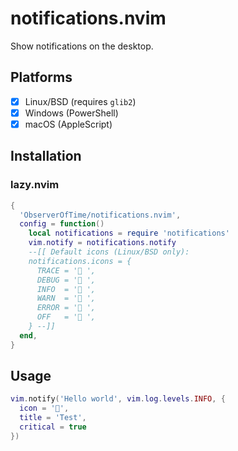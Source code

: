 # notifications.nvim

Show notifications on the desktop.

## Platforms

* [x] Linux/BSD (requires `glib2`)
* [x] Windows (PowerShell)
* [x] macOS (AppleScript)

## Installation

### lazy.nvim

```lua
{
  'ObserverOfTime/notifications.nvim',
  config = function()
    local notifications = require 'notifications'
    vim.notify = notifications.notify
    --[[ Default icons (Linux/BSD only):
    notifications.icons = {
      TRACE = ' ',
      DEBUG = '󰠭 ',
      INFO  = ' ',
      WARN  = ' ',
      ERROR = ' ',
      OFF   = ' ',
    } --]]
  end,
}
```

## Usage

```lua
vim.notify('Hello world', vim.log.levels.INFO, {
  icon = '󱇎',
  title = 'Test',
  critical = true
})
```
